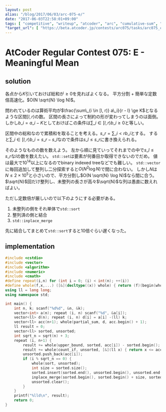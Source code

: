 ```yaml
---
layout: post
alias: "/blog/2017/06/03/arc-075-e/"
date: "2017-06-03T22:58:01+09:00"
tags: [ "competitive", "writeup", "atcoder", "arc", "cumulative-sum", "optimization", "square-root-decomposition" ]
"target_url": [ "https://beta.atcoder.jp/contests/arc075/tasks/arc075_c" ]
---
```


# AtCoder Regular Contest 075: E - Meaningful Mean

## solution

各点から$K$引いておけば総和が$\ge 0$を見ればよくなる。
平方分割 + 簡単な定数倍高速化。$O(N \sqrt{N} \log N)$。

問われているのは算術平均が$\frac{\sum\_{i \in [l, r)} a\_i}{r - l} \ge K$となるような区間$[l, r)$の数。
区間の長さによって制約の形が変わってしまうのは面倒。
しかし$b\_i = a\_i - K$としておけばこの条件は$\sum\_{i \in [l, r)} b\_i \ge 0$と等しい。

区間中の総和なので累積和を取ることを考える。$s\_r = \sum\_{i \lt r} b\_i$とする。
すると$\sum\_{i \in [l, r)} b\_i = s\_r - s\_l$なので条件は$s\_l \le s\_r$に書き換えられる。

そのようなものの数を数えよう。
左から順に見ていってそれまでの中で$s\_l \le s\_r$な$l$の数を数えたい。
`std::set`は要素が何番目か取得できないのでだめ。
値は最大で$10^{14}$以上になるのでbinary indexed treeなどでも難しい。
`std::vector`に毎回追加して整列し二分探索すると$O(N^2 \log N)$で間に合わない。
しかし$N$は$N \le 2 \times 10^5$と小さいので、平方分割し$O(N \sqrt{N} \log N)$なら間に合う。
$\sqrt{N}$回だけ整列し、未整列の長さが高々$\sqrt{N}$な列は愚直に数えればよい。

ただし定数倍が厳しいので以下のようにする必要がある。

1.  未整列の側をそれ単体で`std::sort`
2.  整列済の側と結合
3.  `std::inplace_merge`

先に結合してまとめて`std::sort`すると$10$倍ぐらい遅くなった。

## implementation

``` c++
#include <cstdio>
#include <vector>
#include <algorithm>
#include <numeric>
#include <cmath>
#define repeat(i,n) for (int i = 0; (i) < int(n); ++(i))
#define whole(f,x,...) ([&](decltype((x)) whole) { return (f)(begin(whole), end(whole), ## __VA_ARGS__); })(x)
using ll = long long;
using namespace std;

int main() {
    int n, k; scanf("%d%d", &n, &k);
    vector<int> a(n); repeat (i, n) scanf("%d", &a[i]);
    vector<ll> d(n); repeat (i, n) d[i] = a[i] -(ll) k;
    vector<ll> acc(n+1); whole(partial_sum, d, acc.begin() + 1);
    ll result = 0;
    vector<ll> sorted, unsorted;
    int sqrt_n = sqrt(n) + 3;
    repeat (i, n+1) {
        result += whole(upper_bound, sorted, acc[i]) - sorted.begin();
        result += whole(count_if, unsorted, [&](ll x) { return x <= acc[i]; });
        unsorted.push_back(acc[i]);
        if (i % sqrt_n == 0) {
            whole(sort, unsorted);
            int size = sorted.size();
            sorted.insert(sorted.end(), unsorted.begin(), unsorted.end());
            inplace_merge(sorted.begin(), sorted.begin() + size, sorted.end());
            unsorted.clear();
        }
    }
    printf("%lld\n", result);
    return 0;
}
```
